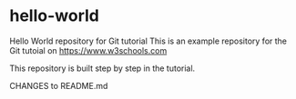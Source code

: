 # hello-world
Hello World repository for Git tutorial
This is an example repository for the Git tutoial on https://www.w3schools.com

This repository is built step by step in the tutorial.

CHANGES to README.md
